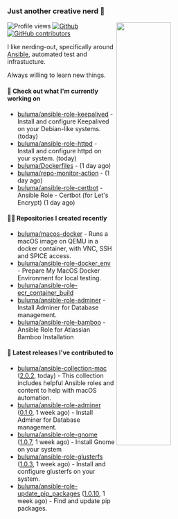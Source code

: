 ### Just another creative nerd 👋


![Profile views](https://gpvc.arturio.dev/buluma) <a href="https://gitstats.me/buluma">
  <img align="right" src="https://github-readme-stats.vercel.app/api?username=buluma&theme=gotham&show_icons=true" width="50%"/>
</a>
[![Github](https://img.shields.io/badge/-buluma-black?style=flat&labelColor=black&logo=github&logoColor=white&include_all_commits=true&count_private=true)](https://gitstats.me/buluma)
[![GitHub contributors](https://img.shields.io/github/contributors/buluma/badges.svg)](https://GitHub.com/buluma/badges/graphs/contributors/)

I like nerding-out, specifically around [Ansible](https://github.com/ansible/ansible), automated test and infrastucture.

Always willing to learn new things.

#### 👷 Check out what I'm currently working on

- [buluma/ansible-role-keepalived](https://github.com/buluma/ansible-role-keepalived) - Install and configure Keepalived on your Debian-like systems. (today)
- [buluma/ansible-role-httpd](https://github.com/buluma/ansible-role-httpd) - Install and configure httpd on your system. (today)
- [buluma/Dockerfiles](https://github.com/buluma/Dockerfiles) -  (1 day ago)
- [buluma/repo-monitor-action](https://github.com/buluma/repo-monitor-action) -  (1 day ago)
- [buluma/ansible-role-certbot](https://github.com/buluma/ansible-role-certbot) - Ansible Role - Certbot (for Let&#39;s Encrypt) (1 day ago)

#### 👨‍💻 Repositories I created recently

- [buluma/macos-docker](https://github.com/buluma/macos-docker) - Runs a macOS image on QEMU in a docker container, with VNC, SSH and SPICE access.
- [buluma/ansible-role-docker_env](https://github.com/buluma/ansible-role-docker_env) - Prepare My MacOS Docker Environment for local testing.
- [buluma/ansible-role-ecr_container_build](https://github.com/buluma/ansible-role-ecr_container_build)
- [buluma/ansible-role-adminer](https://github.com/buluma/ansible-role-adminer) - Install Adminer for Database management.
- [buluma/ansible-role-bamboo](https://github.com/buluma/ansible-role-bamboo) - Ansible Role for Atlassian Bamboo Installation

#### 🚀 Latest releases I've contributed to

- [buluma/ansible-collection-mac](https://github.com/buluma/ansible-collection-mac) ([2.0.2](https://github.com/buluma/ansible-collection-mac/releases/tag/2.0.2), today) - This collection includes helpful Ansible roles and content to help with macOS automation.
- [buluma/ansible-role-adminer](https://github.com/buluma/ansible-role-adminer) ([0.1.0](https://github.com/buluma/ansible-role-adminer/releases/tag/0.1.0), 1 week ago) - Install Adminer for Database management.
- [buluma/ansible-role-gnome](https://github.com/buluma/ansible-role-gnome) ([1.0.7](https://github.com/buluma/ansible-role-gnome/releases/tag/1.0.7), 1 week ago) - Install Gnome on your system
- [buluma/ansible-role-glusterfs](https://github.com/buluma/ansible-role-glusterfs) ([1.0.3](https://github.com/buluma/ansible-role-glusterfs/releases/tag/1.0.3), 1 week ago) - Install and configure glusterfs on your system.
- [buluma/ansible-role-update_pip_packages](https://github.com/buluma/ansible-role-update_pip_packages) ([1.0.10](https://github.com/buluma/ansible-role-update_pip_packages/releases/tag/1.0.10), 1 week ago) - Find and update pip packages.


